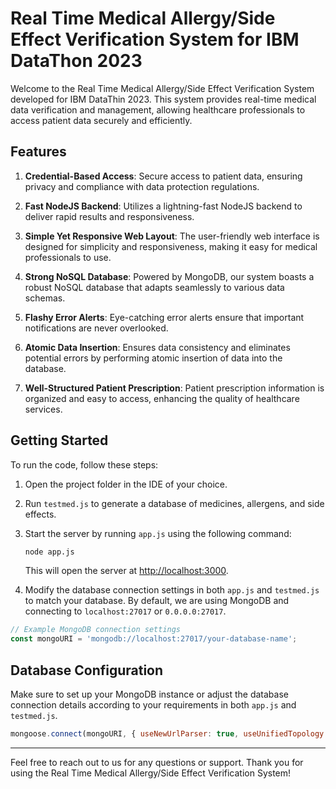 # Real Time Medical Allergy/Side Effect Verification System for IBM DataThon 2023


Welcome to the Real Time Medical Allergy/Side Effect Verification System developed for IBM DataThin 2023. This system provides real-time medical data verification and management, allowing healthcare professionals to access patient data securely and efficiently.

## Features

1. **Credential-Based Access**: Secure access to patient data, ensuring privacy and compliance with data protection regulations.

2. **Fast NodeJS Backend**: Utilizes a lightning-fast NodeJS backend to deliver rapid results and responsiveness.

3. **Simple Yet Responsive Web Layout**: The user-friendly web interface is designed for simplicity and responsiveness, making it easy for medical professionals to use.

4. **Strong NoSQL Database**: Powered by MongoDB, our system boasts a robust NoSQL database that adapts seamlessly to various data schemas.

5. **Flashy Error Alerts**: Eye-catching error alerts ensure that important notifications are never overlooked.

6. **Atomic Data Insertion**: Ensures data consistency and eliminates potential errors by performing atomic insertion of data into the database.

7. **Well-Structured Patient Prescription**: Patient prescription information is organized and easy to access, enhancing the quality of healthcare services.

## Getting Started

To run the code, follow these steps:

1. Open the project folder in the IDE of your choice.

2. Run `testmed.js` to generate a database of medicines, allergens, and side effects.

3. Start the server by running `app.js` using the following command:

   ```bash
   node app.js
   ```

   This will open the server at [http://localhost:3000](http://localhost:3000).

4. Modify the database connection settings in both `app.js` and `testmed.js` to match your database. By default, we are using MongoDB and connecting to `localhost:27017` or `0.0.0.0:27017`.

```javascript
// Example MongoDB connection settings
const mongoURI = 'mongodb://localhost:27017/your-database-name';
```

## Database Configuration

Make sure to set up your MongoDB instance or adjust the database connection details according to your requirements in both `app.js` and `testmed.js`.

```javascript
mongoose.connect(mongoURI, { useNewUrlParser: true, useUnifiedTopology: true });
```

---

Feel free to reach out to us for any questions or support. Thank you for using the Real Time Medical Allergy/Side Effect Verification System!

